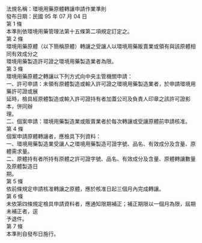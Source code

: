 法規名稱：環境用藥原體轉讓申請作業準則  
發布日期：民國 95 年 07 月 04 日  
第 1 條  
本準則依環境用藥管理法第十五條第二項規定訂定之。  
第 2 條  
環境用藥原體（以下簡稱原體）轉讓之受讓人以環境用藥販賣業或領有與該原體相同有效成分之  
環境用藥製造許可證之環境用藥製造業者為限。  
第 3 條  
環境用藥原體之轉讓以下列方式向中央主管機關申請：  
一、許可申請：未領有原體製造或輸入許可證之環境用藥製造業者，於申請環境用藥許可證或展  
延時，檢具經原體製造或輸入許可證持有者加蓋公司及負責人印章之該許可證影本，併同辦  
理。  
二、個案申請：環境用藥製造業或販賣業者於每次轉讓或受讓原體前申請核准。  
第 4 條  
個案申請原體轉讓者，應檢具下列資料：  
一、環境用藥製造業受讓人之環境用藥製造可證字號、品名、有效成分及含量、原體需求量。  
二、原體持有者所持有原體之許可證字號、品名、有效成分及含量、原體轉讓數量及原體製造日  
期。  
第 5 條  
依前條規定申請核准轉讓之原體，應於核准日起三個月內完成轉讓。  
第 6 條  
未依第四條規定檢具申請資料者，應通知限期補正；補正期限以一個月為限，屆期未補正者，逕  
予退件。  
第 7 條  
本準則自發布日施行。  


